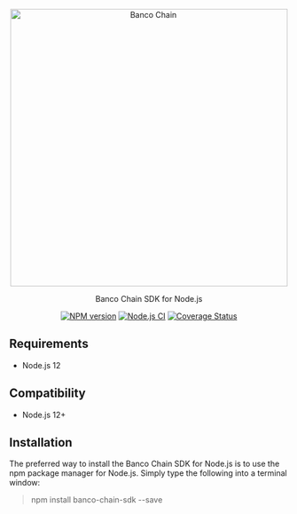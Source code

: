 <p align="center">
  <a href="https://www.banco.sg">
    <img alt="Banco Chain" src="https://static.bancochain.com/banco_chain_horizontal.png" width="500" />
  </a>
</p>

<p align="center">
  Banco Chain SDK for Node.js
</p>

<p align="center">
  <a href="https://npmjs.org/package/banco-chain-sdk"><img alt="NPM version" src="https://img.shields.io/npm/v/banco-chain-sdk.svg?style=flat" /></a>
  <a href="https://github.com/RABC-Group/banco-chain-sdk-nodejs/actions/workflows/node.yml"><img alt="Node.js CI" src="https://github.com/RABC-Group/banco-chain-sdk-nodejs/actions/workflows/node.yml/badge.svg" /></a>
  <a href="https://coveralls.io/github/github/RABC-Group/banco-chain-sdk-nodejs?branch=master"><img alt="Coverage Status" src="https://coveralls.io/repos/github/RABC-Group/banco-chain-sdk-nodejs/badge.svg?branch=master" /></a>
</p>

## Requirements
*   Node.js 12

## Compatibility
*   Node.js 12+

## Installation

The preferred way to install the Banco Chain SDK for Node.js is to use the npm package manager for Node.js. Simply type the following into a terminal window:

> npm install banco-chain-sdk --save

